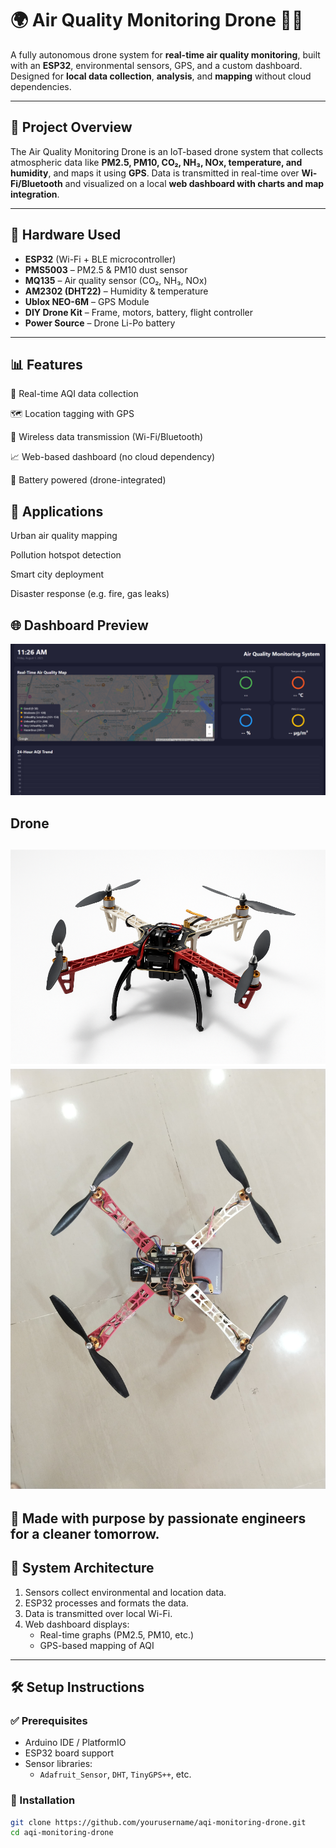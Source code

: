 # 🌍 Air Quality Monitoring Drone 🚁📡

A fully autonomous drone system for **real-time air quality monitoring**, built with an **ESP32**, environmental sensors, GPS, and a custom dashboard. Designed for **local data collection**, **analysis**, and **mapping** without cloud dependencies.

---



## 📸 Project Overview

The Air Quality Monitoring Drone is an IoT-based drone system that collects atmospheric data like **PM2.5, PM10, CO₂, NH₃, NOx, temperature, and humidity**, and maps it using **GPS**. Data is transmitted in real-time over **Wi-Fi/Bluetooth** and visualized on a local **web dashboard with charts and map integration**.

---

## 🔧 Hardware Used

- **ESP32** (Wi-Fi + BLE microcontroller)
- **PMS5003** – PM2.5 & PM10 dust sensor
- **MQ135** – Air quality sensor (CO₂, NH₃, NOx)
- **AM2302 (DHT22)** – Humidity & temperature
- **Ublox NEO-6M** – GPS Module
- **DIY Drone Kit** – Frame, motors, battery, flight controller
- **Power Source** – Drone Li-Po battery

---
## 📊 Features
📡 Real-time AQI data collection

🗺️ Location tagging with GPS

📶 Wireless data transmission (Wi-Fi/Bluetooth)

📈 Web-based dashboard (no cloud dependency)

🔋 Battery powered (drone-integrated)

## 🧪 Applications
Urban air quality mapping

Pollution hotspot detection

Smart city deployment

Disaster response (e.g. fire, gas leaks)
## 🌐 Dashboard Preview

<!-- Add screenshots -->
![Dashboard Map View](images/dashboard.png)

## Drone
![Drone](images/drone2.png)
![Drone](images/drone1.jpg)
---
## 📍 Made with purpose by passionate engineers for a cleaner tomorrow.
## 🧠 System Architecture

1. Sensors collect environmental and location data.
2. ESP32 processes and formats the data.
3. Data is transmitted over local Wi-Fi.
4. Web dashboard displays:
   - Real-time graphs (PM2.5, PM10, etc.)
   - GPS-based mapping of AQI

---

## 🛠️ Setup Instructions

### ✅ Prerequisites

- Arduino IDE / PlatformIO
- ESP32 board support
- Sensor libraries:
  - `Adafruit_Sensor`, `DHT`, `TinyGPS++`, etc.

### 🚀 Installation

```bash
git clone https://github.com/yourusername/aqi-monitoring-drone.git
cd aqi-monitoring-drone



